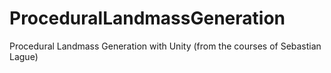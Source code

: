 # ProceduralLandmassGeneration
Procedural Landmass Generation with Unity (from the courses of Sebastian Lague)
